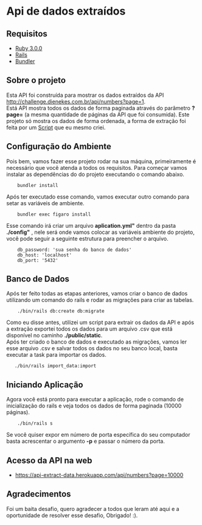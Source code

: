 # Api de dados extraídos

## Requisitos
    
- <a href="https://www.ruby-lang.org/pt/">Ruby 3.0.0</a> 
- <a href="https://rubyonrails.org/">Rails</a>
- <a href="https://bundler.io/guides/rails.html">Bundler</a>

## Sobre o projeto

<p>
    Esta API foi construída para mostrar os dados extraídos da API 
    <a href="http://challenge.dienekes.com.br/api/numbers?page=1">http://challenge.dienekes.com.br/api/numbers?page=1</a>.
    <br>
    Está API mostra todos os dados de forma paginada através do parâmetro <strong>?page=</strong> (a mesma quantidade de 
    páginas da API que foi consumida). Este projeto só mostra os dados de forma ordenada, a forma de extração foi feita por um 
    <a href="https://github.com/CaioFrance/extract-data-service">Script</a> que eu mesmo criei.
</p>

## Configuração do Ambiente

<p>
    Pois bem, vamos fazer esse projeto rodar na sua máquina, primeiramente é necessário que você atenda a todos os
    requisitos. Para começar vamos instalar as dependências do do projeto executando o comando abaixo.
</p>

```
    bundler install
```

<p>
    Após ter executado esse comando, vamos executar outro comando para setar as variáveis de ambiente.
</p>

```
    bundler exec figaro install
```

<p>
    Esse comando irá criar um arquivo <strong>aplication.yml"</strong> dentro da pasta <strong>./config"</strong>
    , nele será onde vamos colocar as variáveis ambiente do projeto, você
    pode seguir a seguinte estrutura para preencher o arquivo.
</p>

```
    db_password: 'sua senha do banco de dados'
    db_host: 'localhost'
    db_port: '5432'
```

## Banco de Dados
<p>
    Após ter feito todas as etapas anteriores, vamos criar o banco de dados utilizando um comando do rails e rodar as
    migrações para criar as tabelas.
</p>

```
    ./bin/rails db:create db:migrate
```

<p>
    Como eu disse antes, utilizei um script para extrair os dados da API e após a extração
    exportei todos os dados para um arquivo .csv que está disponível no caminho <strong>./public/static</strong>. <br>
    Após ter criado o banco de dados e executado as migrações, vamos ler esse arquivo .csv e salvar todos os dados no 
    seu banco local, basta executar a task para importar os dados.
</p>

```
   ./bin/rails import_data:import 
```

## Iniciando Aplicação

<p>
    Agora você está pronto para executar a aplicação, rode o comando de inicialização do rails e veja todos os dados de
    forma paginada (10000 páginas).
</p>

```
    ./bin/rails s
```

<p>
    Se você quiser expor em número de porta específica do seu computador basta acrescentar o argumento <strong>-p</strong>
    e passar o número da porta.
</p>

## Acesso da API na web

- <a href="https://api-extract-data.herokuapp.com/api/numbers?page=10000" target="_blank">https://api-extract-data.herokuapp.com/api/numbers?page=10000</a>

## Agradecimentos

<p>Foi um baita desafio, quero agradecer a todos que leram até aqui e a oportunidade de resolver esse desafio, Obrigado! :).</p>
